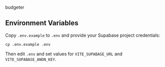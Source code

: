 budgeter

## Environment Variables

Copy `.env.example` to `.env` and provide your Supabase project credentials:

```
cp .env.example .env
```

Then edit `.env` and set values for `VITE_SUPABASE_URL` and `VITE_SUPABASE_ANON_KEY`.
